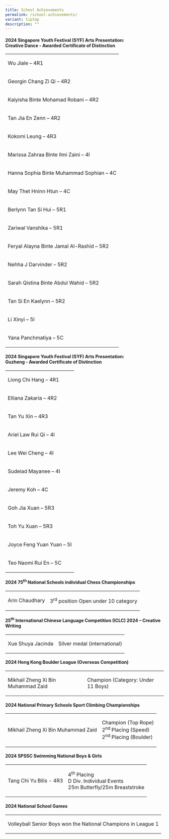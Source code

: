 ```yaml
---
title: School Achievements
permalink: /school-achievements/
variant: tiptap
description: ""
---
```

<h4>2024 Singapore Youth Festival (SYF) Arts Presentation:<br><strong>Creative Dance -&nbsp;</strong>Awarded Certificate of Distinction</h4>
<table style="minWidth: 25px">
<colgroup>
<col>
</colgroup>
<tbody>
<tr>
<td rowspan="1" colspan="1">
<p>Wu Jiale – 4R1</p>
</td>
</tr>
<tr>
<td rowspan="1" colspan="1">
<p>Georgin Chang Zi Qi – 4R2</p>
</td>
</tr>
<tr>
<td rowspan="1" colspan="1">
<p>Kaiyisha Binte Mohamad Robani – 4R2</p>
</td>
</tr>
<tr>
<td rowspan="1" colspan="1">
<p>Tan Jia En Zenn – 4R2</p>
</td>
</tr>
<tr>
<td rowspan="1" colspan="1">
<p>Kokomi Leung – 4R3</p>
</td>
</tr>
<tr>
<td rowspan="1" colspan="1">
<p>Marissa Zahraa Binte Ilmi Zaini – 4I</p>
</td>
</tr>
<tr>
<td rowspan="1" colspan="1">
<p>Hanna Sophia Binte Muhammad Sophian – 4C</p>
</td>
</tr>
<tr>
<td rowspan="1" colspan="1">
<p>May Thet Hninn Htun – 4C</p>
</td>
</tr>
<tr>
<td rowspan="1" colspan="1">
<p>Berlynn Tan Si Hui – 5R1</p>
</td>
</tr>
<tr>
<td rowspan="1" colspan="1">
<p>Zariwal Vanshika – 5R1</p>
</td>
</tr>
<tr>
<td rowspan="1" colspan="1">
<p>Feryal Alayna Binte Jamal Al-Rashid – 5R2</p>
</td>
</tr>
<tr>
<td rowspan="1" colspan="1">
<p>Nehha J Darvinder – 5R2</p>
</td>
</tr>
<tr>
<td rowspan="1" colspan="1">
<p>Sarah Qistina Binte Abdul Wahid – 5R2</p>
</td>
</tr>
<tr>
<td rowspan="1" colspan="1">
<p>Tan Si En Kaelynn – 5R2</p>
</td>
</tr>
<tr>
<td rowspan="1" colspan="1">
<p>Li Xinyi – 5I</p>
</td>
</tr>
<tr>
<td rowspan="1" colspan="1">
<p>Yana Panchmatiya – 5C</p>
</td>
</tr>
</tbody>
</table>
<h4>2024 Singapore Youth Festival (SYF) Arts Presentation:<br><strong>Guzheng</strong>&nbsp;- Awarded Certificate of Distinction</h4>
<table style="minWidth: 25px">
<colgroup>
<col>
</colgroup>
<tbody>
<tr>
<td rowspan="1" colspan="1">
<p>Liong Chi Hang – 4R1</p>
</td>
</tr>
<tr>
<td rowspan="1" colspan="1">
<p>Elliana Zakaria – 4R2</p>
</td>
</tr>
<tr>
<td rowspan="1" colspan="1">
<p>Tan Yu Xin – 4R3</p>
</td>
</tr>
<tr>
<td rowspan="1" colspan="1">
<p>Ariel Law Rui Qi – 4I</p>
</td>
</tr>
<tr>
<td rowspan="1" colspan="1">
<p>Lee Wei Cheng – 4I</p>
</td>
</tr>
<tr>
<td rowspan="1" colspan="1">
<p>Sudeiad Mayanee – 4I</p>
</td>
</tr>
<tr>
<td rowspan="1" colspan="1">
<p>Jeremy Koh – 4C</p>
</td>
</tr>
<tr>
<td rowspan="1" colspan="1">
<p>Goh Jia Xuan – 5R3</p>
</td>
</tr>
<tr>
<td rowspan="1" colspan="1">
<p>Toh Yu Xuan – 5R3</p>
</td>
</tr>
<tr>
<td rowspan="1" colspan="1">
<p>Joyce Feng Yuan Yuan – 5I</p>
</td>
</tr>
<tr>
<td rowspan="1" colspan="1">
<p>Teo Naomi Rui En – 5C</p>
</td>
</tr>
</tbody>
</table>
<h4>2024 75<sup>th</sup>&nbsp;National Schools individual Chess Championships</h4>
<table style="minWidth: 50px">
<colgroup>
<col>
<col>
</colgroup>
<tbody>
<tr>
<td rowspan="1" colspan="1">
<p>Arin Chaudhary</p>
</td>
<td rowspan="1" colspan="1">
<p>3<sup>rd</sup>&nbsp;position Open under 10 category</p>
</td>
</tr>
</tbody>
</table>
<h4>25<sup>th</sup>&nbsp;International Chinese Language Competition (ICLC) 2024 – Creative Writing</h4>
<table style="minWidth: 50px">
<colgroup>
<col>
<col>
</colgroup>
<tbody>
<tr>
<td rowspan="1" colspan="1">
<p>Xue Shuya Jacinda</p>
</td>
<td rowspan="1" colspan="1">
<p>Silver medal (international)</p>
</td>
</tr>
</tbody>
</table>
<h4>2024 Hong Kong Boulder League (Overseas Competition)</h4>
<table style="minWidth: 50px">
<colgroup>
<col>
<col>
</colgroup>
<tbody>
<tr>
<td rowspan="1" colspan="1">
<p>Mikhail Zheng Xi Bin Muhammad Zaid</p>
</td>
<td rowspan="1" colspan="1">
<p>Champion (Category: Under 11 Boys)</p>
</td>
</tr>
</tbody>
</table>
<h4>2024 National Primary Schools Sport Climbing Championships</h4>
<table style="minWidth: 50px">
<colgroup>
<col>
<col>
</colgroup>
<tbody>
<tr>
<td rowspan="1" colspan="1">
<p>Mikhail Zheng Xi Bin Muhammad Zaid</p>
</td>
<td rowspan="1" colspan="1">
<p>Champion (Top Rope)
<br>2<sup>nd</sup>&nbsp;Placing (Speed)
<br>2<sup>nd</sup>&nbsp;Placing (Boulder)</p>
</td>
</tr>
</tbody>
</table>
<h4>2024 SPSSC Swimming National Boys &amp; Girls</h4>
<table style="minWidth: 50px">
<colgroup>
<col>
<col>
</colgroup>
<tbody>
<tr>
<td rowspan="1" colspan="1">
<p>Tang Chi Yu Bilis - 4R3</p>
</td>
<td rowspan="1" colspan="1">
<p>4<sup>th</sup>&nbsp;Placing
<br>D Div. Individual Events
<br>25m Butterfly/25m Breaststroke</p>
</td>
</tr>
</tbody>
</table>
<h4>2024 National School Games</h4>
<table style="minWidth: 25px">
<colgroup>
<col>
</colgroup>
<tbody>
<tr>
<td rowspan="1" colspan="1">
<p>Volleyball Senior Boys won the National Champions in League 1</p>
</td>
</tr>
</tbody>
</table>
<p></p>